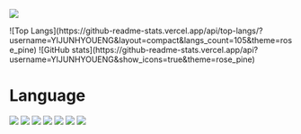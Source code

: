 [![](http://mazassumnida.wtf/api/v2/generate_badge?boj=ljh040325)](https://solved.ac/ljh040325)
</hr>
![Top Langs](https://github-readme-stats.vercel.app/api/top-langs/?username=YIJUNHYOUENG&layout=compact&langs_count=105&theme=rose_pine)
![GitHub stats](https://github-readme-stats.vercel.app/api?username=YIJUNHYOUENG&show_icons=true&theme=rose_pine)


# Language

![](https://img.shields.io/badge/Java-007396?style=for-the-badge&logo=OpenJDK&logoColor=white)
![](https://img.shields.io/badge/Python-3776AB?style=for-the-badge&logo=Python&logoColor=white)
![](https://img.shields.io/badge/C%23-239120?style=for-the-badge&logo=Csharp&logoColor=white)
![](https://img.shields.io/badge/C-A8B9CC?style=for-the-badge&logo=C&logoColor=white)
![](https://img.shields.io/badge/-C++-00599C?style=for-the-badge&logo=C%2B%2B&logoColor=white)
![](https://img.shields.io/badge/-Node.js-339933?style=for-the-badge&logo=Node.js&logoColor=white)
![](https://img.shields.io/badge/-React-61DAFB?style=for-the-badge&logo=React&logoColor=white)


